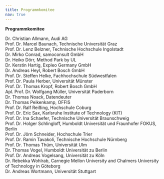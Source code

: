 ```yaml
---
title: Programmkomitee
nav: true
---
```

__Programmkomitee__


Dr. Christian Allmann, Audi AG\
Prof. Dr. Marcel Baunach, Technische Universität Graz\
Prof. Dr. Lenz Belzner, Technische Hochschule Ingolstadt\
Dr. Mirko Conrad, samoconsult GmbH\
Dr. Heiko Dörr, Method Park by UL\
Dr. Kerstin Hartig, Expleo Germany GmbH\
Dr. Andreas Heyl, Robert Bosch GmbH\
Prof. Dr. Steffen Helke, Fachhochschule Südwestfalen\
Prof. Dr. Paula Herber, Universität Münster\
Prof. Dr. Thomas Kropf, Robert Bosch GmbH\
Apl. Prof. Dr. Wolfgang Müller, Universität Paderborn\
Dr. Thomas Noack, Datendeuter\
Dr. Thomas Peikenkamp, OFFIS\
Prof. Dr. Ralf Reißing, Hochschule Coburg\
Prof. Dr. Eric Sax, Karlsruhe Institute of Technology (KIT)\
Prof. Dr. Ina Schaefer, Technische Universität Braunschweig\
Prof. Dr. Holger Schlingloff, Humboldt Universität und Fraunhofer FOKUS, Berlin\
Prof. Dr. Jörn Schneider, Hochschule Trier\
Prof. Dr. Ramin Tavakoli, Technische Hochschule Nürnberg\
Prof. Dr. Thomas Thüm, Universität Ulm\
Dr. Thomas Vogel, Humboldt Universität zu Berlin\
Prof. Dr. Andreas Vogelsang, Universität zu Köln\
Dr. Rebekka Wohlrab, Carnegie Mellon University and Chalmers University of Technology in Göteborg\
Dr. Andreas Wortmann, Universität Stuttgart
